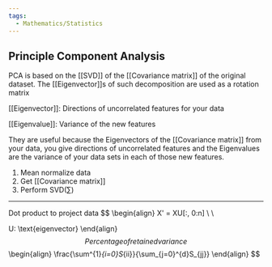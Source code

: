 ```yaml
---
tags:
  - Mathematics/Statistics
---
```


## Principle Component Analysis
PCA is based on the [[SVD]] of the [[Covariance matrix]] of the original dataset. The [[Eigenvector]]s of such decomposition are used as a rotation matrix


[[Eigenvector]]: Directions of uncorrelated features for your data

[[Eigenvalue]]: Variance of the new features

They are useful because the Eigenvectors of the [[Covariance matrix]] from your data, you give directions of uncorrelated features and the Eigenvalues are the variance of your data sets in each of those new features.

1. Mean normalize data
2. Get [[Covariance matrix]]
3. Perform SVD($\sum$)

---

Dot product to project data 
$$
\begin{align}
X' = XU[:, 0:n] \\ \\

U: \text{eigenvector}
\end{align}
$$
Percentage of retained variance
$$
\begin{align}
\frac{\sum^{1}_{i=0}S_{ii}}{\sum_{j=0}^{d}S_{jj}}
\end{align}
$$
